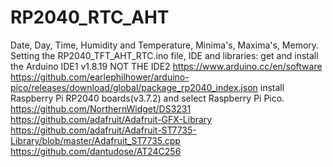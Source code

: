 # RP2040_RTC_AHT
Date, Day, Time, Humidity and Temperature, Minima's, Maxima's, Memory.
Setting the RP2040_TFT_AHT_RTC.ino file, IDE and libraries: 
get and install the Arduino IDE1 v1.8.19 NOT THE IDE2
https://www.arduino.cc/en/software 
https://github.com/earlephilhower/arduino-pico/releases/download/global/package_rp2040_index.json 
install Raspberry Pi RP2040 boards(v3.7.2) and select Raspberry Pi Pico.                              
https://github.com/NorthernWidget/DS3231                                                              
https://github.com/adafruit/Adafruit-GFX-Library                                                      
https://github.com/adafruit/Adafruit-ST7735-Library/blob/master/Adafruit_ST7735.cpp                   
https://github.com/dantudose/AT24C256

